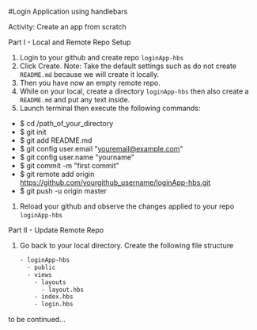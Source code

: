 #Login Application using handlebars

Activity: Create an app from scratch

Part I - Local and Remote Repo Setup
1. Login to your github and create repo ```loginApp-hbs```
1. Click Create. Note: Take the default settings such as do not create ```README.md``` because we will create it locally.
1. Then you have now an empty remote repo.
1. While on your local, create a directory ```loginApp-hbs``` then also create a ```README.md``` and put any text inside.
1. Launch terminal then execute the following commands:
  * $ cd /path_of_your_directory
  * $ git init
  * $ git add README.md
  * $ git config user.email "youremail@example.com"
  * $ git config user.name "yourname"
  * $ git commit -m "first commit"
  * $ git remote add origin https://github.com/yourgithub_username/loginApp-hbs.git
  * $ git push -u origin master
1. Reload your github and observe the changes applied to your repo ```loginApp-hbs```

Part II - Update Remote Repo
1. Go back to your local directory. Create the following file structure
	
	```html
	- loginApp-hbs
	  - public
	  - views
	  	- layouts
	  	  - layout.hbs
	  	- index.hbs
	  	- login.hbs
	```
	
to be continued...